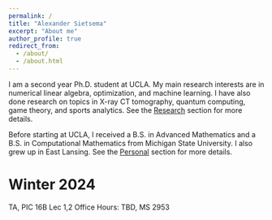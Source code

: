 ```yaml
---
permalink: /
title: "Alexander Sietsema"
excerpt: "About me"
author_profile: true
redirect_from: 
  - /about/
  - /about.html
---
```


I am a second year Ph.D. student at UCLA. My main research interests are in numerical linear algebra, optimization, and machine learning. I have also done research on topics in X-ray CT tomography, quantum computing, game theory, and sports analytics. See the [Research](https://alexandersietsema.github.io/research/) section for more details.

Before starting at UCLA, I received a B.S. in Advanced Mathematics and a B.S. in Computational Mathematics from Michigan State University. I also grew up in East Lansing. See the [Personal](https://alexandersietsema.github.io/personal/) section for more details.

<h1> Winter 2024 </h1>

TA, PIC 16B Lec 1,2
Office Hours: TBD, MS 2953